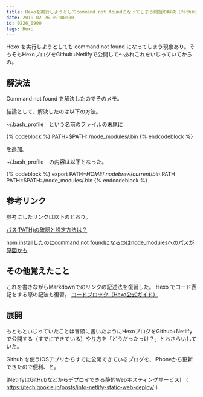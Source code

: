 ```yaml
---
title: Hexoを実行しようとしてcommand not foundになってしまう問題の解決（Pathが通ってなかった）
date: 2019-02-26 09:00:00
id: 0226_0900
tags: Hexo
---
```


Hexo を実行しようとしても command not found になってしまう現象あり。そもそもHexoブログをGithub+Netlifyで公開して〜あれこれをいじっていてからの。<!--more-->

## 解決法

Command not found を解決したのでそのメモ。

結論として、解決したのは以下の方法。

~/.bash_profile　という名前のファイルの末尾に

{% codeblock %}
PATH=$PATH:./node_modules/.bin
{% endcodeblock %}

を追加。

~/.bash_profile　の内容は以下となった。

{% codeblock %}
export PATH=$HOME/.nodebrew/current/bin:$PATH
PATH=$PATH:./node_modules/.bin
{% endcodeblock %}

## 参考リンク

参考にしたリンクは以下のとおり。

[パス(PATH)の確認と設定方法は？](http://pocketstudio.jp/linux/?%A5%D1%A5%B9%28PATH%29%A4%CE%B3%CE%C7%A7%A4%C8%C0%DF%C4%EA%CA%FD%CB%A1%A4%CF%A1%A9)

[npm installしたのにcommand not foundになるのはnode_modulesへのパスが原因かも](http://webdev.jp.net/node_modules-set-path/)

## その他覚えたこと
これを書きながらMarkdownでのリンクの記述法を復習した。
Hexo でコード表記をする際の記法も復習。
[コードブロック（Hexo公式ガイド）](https://hexo.io/docs/tag-plugins.html#Code_Block) 

## 展開

もともといじっていたことは冒頭に書いたようにHexoブログをGithub+Netlifyで公開する（すでにできている）やり方を「どうだったっけ？」とおさらいしていた。

Github を使うiOSアプリからすでに公開できているブログを、iPhoneから更新できたので便利、と。

[NetlifyはGitHubなどからデプロイできる静的Webホスティングサービス]
（ https://tech.qookie.jp/posts/info-netlify-static-web-deploy/ ）
